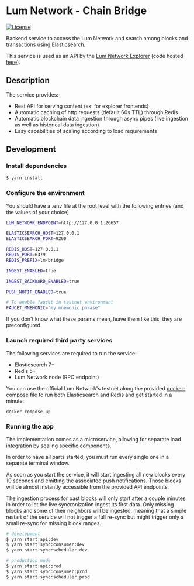 # Lum Network - Chain Bridge

[![License](https://img.shields.io/badge/License-Apache%202.0-blue.svg)](https://opensource.org/licenses/Apache-2.0)

Backend service to access the Lum Network and search among blocks and transactions using Elasticsearch.

This service is used as an API by the [Lum Network Explorer](https://explorer.lum.network) (code hosted [here](https://github.com/lum-network/explorer)).

## Description

The service provides:

-   Rest API for serving content (ex: for explorer frontends)
-   Automatic caching of http requests (default 60s TTL) through Redis
-   Automatic blockchain data ingestion through async pipes (live ingestion as well as historical data ingestion)
-   Easy capabilities of scaling according to load requirements

## Development

### Install dependencies

```bash
$ yarn install
```

### Configure the environment

You should have a .env file at the root level with the following entries (and the values of your choice)

```bash
LUM_NETWORK_ENDPOINT=http://127.0.0.1:26657

ELASTICSEARCH_HOST=127.0.0.1
ELASTICSEARCH_PORT=9200

REDIS_HOST=127.0.0.1
REDIS_PORT=6379
REDIS_PREFIX=lm-bridge

INGEST_ENABLED=true

INGEST_BACKWARD_ENABLED=true

PUSH_NOTIF_ENABLED=true

# To enable faucet in testnet environment
FAUCET_MNEMONIC="my mnemonic phrase"
```

If you don't know what these params mean, leave them like this, they are preconfigured.

### Launch required third party services

The following services are required to run the service:
- Elasticsearch 7+
- Redis 5+
- Lum Network node (RPC endpoint)

You can use the official Lum Network's testnet along the provided [docker-compose](tools/docker-compose.yml) file to run both Elasticsearch and Redis and get started in a minute:

```bash
docker-compose up
```

### Running the app

The implementation comes as a microservice, allowing for separate load integration by scaling specific components.

In order to have all parts started, you must run every single one in a separate terminal window.

As soon as you start the service, it will start ingesting all new blocks every 10 seconds and emitting the associated push notifications. Those blocks will be almost instantly accessible from the provided API endpoints.

The ingestion process for past blocks will only start after a couple minutes in order to let the live syncronization ingest its first data. Only missing blocks and some of their neighbors will be ingested, meaning that a simple restart of the service will not trigger a full re-sync but might trigger only a small re-sync for missing block ranges.

```bash
# development
$ yarn start:api:dev
$ yarn start:sync:consumer:dev
$ yarn start:sync:scheduler:dev

# production mode
$ yarn start:api:prod
$ yarn start:sync:consumer:prod
$ yarn start:sync:scheduler:prod
```
